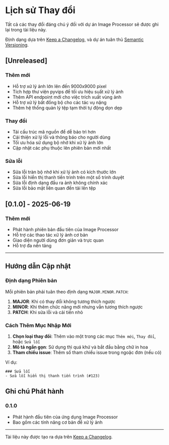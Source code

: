 # Lịch sử Thay đổi

Tất cả các thay đổi đáng chú ý đối với dự án Image Processor sẽ được ghi lại trong tài liệu này.

Định dạng dựa trên [Keep a Changelog](https://keepachangelog.com/en/1.0.0/),
và dự án tuân thủ [Semantic Versioning](https://semver.org/spec/v2.0.0.html).

## [Unreleased]
### Thêm mới
- Hỗ trợ xử lý ảnh lớn lên đến 9000x9000 pixel
- Tích hợp thư viện pyvips để tối ưu hiệu suất xử lý ảnh
- Thêm API endpoint mới cho việc trích xuất vùng ảnh
- Hỗ trợ xử lý bất đồng bộ cho các tác vụ nặng
- Thêm hệ thống quản lý tệp tạm thời tự động dọn dẹp

### Thay đổi
- Tái cấu trúc mã nguồn để dễ bảo trì hơn
- Cải thiện xử lý lỗi và thông báo cho người dùng
- Tối ưu hóa sử dụng bộ nhớ khi xử lý ảnh lớn
- Cập nhật các phụ thuộc lên phiên bản mới nhất

### Sửa lỗi
- Sửa lỗi tràn bộ nhớ khi xử lý ảnh có kích thước lớn
- Sửa lỗi hiển thị thanh tiến trình trên một số trình duyệt
- Sửa lỗi định dạng đầu ra ảnh không chính xác
- Sửa lỗi bảo mật liên quan đến tải lên tệp

## [0.1.0] - 2025-06-19
### Thêm mới
- Phát hành phiên bản đầu tiên của Image Processor
- Hỗ trợ các thao tác xử lý ảnh cơ bản
- Giao diện người dùng đơn giản và trực quan
- Hỗ trợ đa nền tảng

---

## Hướng dẫn Cập nhật

### Định dạng Phiên bản

Mỗi phiên bản phải tuân theo định dạng `MAJOR.MINOR.PATCH`:

1. **MAJOR**: Khi có thay đổi không tương thích ngược
2. **MINOR**: Khi thêm chức năng mới nhưng vẫn tương thích ngược
3. **PATCH**: Khi sửa lỗi và cải tiến nhỏ

### Cách Thêm Mục Nhập Mới

1. **Chọn loại thay đổi**: Thêm vào một trong các mục `Thêm mới`, `Thay đổi`, hoặc `Sửa lỗi`
2. **Mô tả ngắn gọn**: Sử dụng thì quá khứ và bắt đầu bằng chữ in hoa
3. **Tham chiếu issue**: Thêm số tham chiếu issue trong ngoặc đơn (nếu có)

Ví dụ:
```
### Sửa lỗi
- Sửa lỗi hiển thị thanh tiến trình (#123)
```

## Ghi chú Phát hành

### 0.1.0
- Phát hành đầu tiên của ứng dụng Image Processor
- Bao gồm các tính năng cơ bản để xử lý ảnh

---

Tài liệu này được tạo ra dựa trên [Keep a Changelog](https://keepachangelog.com/).
